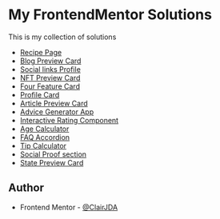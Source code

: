 # My FrontendMentor Solutions

This is my collection of solutions

- [Recipe Page](./recipe-page-main)
- [Blog Preview Card](./blog-preview-card-main)
- [Social links Profile](./social-links-profile-main)
- [NFT Preview Card](./nft-preview-card-component-main)
- [Four Feature Card](./four-card-feature-section-master)
- [Profile Card](./profile-card-component-main)
- [Article Preview Card](./article-preview-component-master)
- [Advice Generator App](./advice-generator-app-main)
- [Interactive Rating Component](./interactive-rating-component-main)
- [Age Calculator](./age-calculator-app-main)
- [FAQ Accordion](./faq-accordion-main/)
- [Tip Calculator](./tip-calculator-app-main)
- [Social Proof section](./social-proof-section-react)
- [State Preview Card](./stats-preview-card)

## Author

- Frontend Mentor - [@ClairJDA](https://www.frontendmentor.io/profile/ClairJDA)